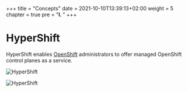 +++
title = "Concepts"
date = 2021-10-10T13:39:13+02:00
weight = 5
chapter = true
pre = "<b>I. </b>"
+++

# HyperShift

HyperShift enables [OpenShift](https://openshift.io/) administrators to offer managed OpenShift control planes as a service.

![HyperShift](/images/hypershift_architecture.png)


![HyperShift](/images/hypershift.png)